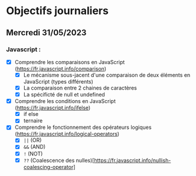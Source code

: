 # Objectifs journaliers

## Mercredi 31/05/2023

### Javascript :

- [X] Comprendre les comparaisons en JavaScript (https://fr.javascript.info/comparison)
  - [X] Le mécanisme sous-jacent d'une comparaison de deux éléments en JavaScript (types différents)
  - [X] La comparaison entre 2 chaines de caractères
  - [X] La spécificté de null et undefined
- [X] Comprendre les conditions en JavaScript (https://fr.javascript.info/ifelse)
  - [X] if else
  - [X] ternaire
- [X] Comprendre le fonctionnement des opérateurs logiques (https://fr.javascript.info/logical-operators)
  - [X] `||` (OR)
  - [X] `&&` (AND)
  - [X] `!` (NOT)
  - [X] `??` (Coalescence des nulles)[https://fr.javascript.info/nullish-coalescing-operator]
